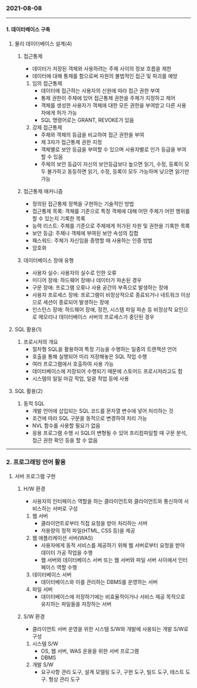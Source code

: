 ### 2021-08-08

<hr>

#### 1. 데이터베이스 구축

1. 물리 데이터베이스 설계(4)

   1. 접근통제

      - 데이터가 저장된 객체와 사용하려는 주체 사이의 정보 흐름을 제한
      - 데이터에 대해 통제를 함으로써 자원의 불법적인 접근 및 파괴를 예방

      1. 임의 접근통제
         - 데이터에 접근하는 사용자의 신원에 따라 접근 권한 부여
         - 통제 권한이 주체에 있어 접근통제 권한을 주체가 지정하고 제어
         - 객체를 생성한 사용자가 객체에 대한 모든 권한을 부여받고 다른 사용자에게 허가 가능
         - SQL 명령어로는 GRANT, REVOKE가 있음
      2. 강제 접근통제
         - 주체와 객체의 등급을 비교하여 접근 권한을 부여
         - 제 3자가 접근통제 권한 지정
         - 객체별로 보안 등급을 부여할 수 있으며 사용자별로 인가 등급을 부여할 수 있음
         - 주체의 보안 등급이 자신의 보안등급보다 높으면 읽기, 수정, 등록이 모두 불가하고 동등하면 읽기, 수정, 등록이 모두 가능하며 낮으면 읽기만 가능

   2. 접근통제 매커니즘

      - 정의된 접근통제 정책을 구현하는 기술적인 방법
      - 접근통제 목록: 객체를 기준으로 특정 객체에 대해 어떤 주체가 어떤 행위를 할 수 있는지 기록한 목록
      - 능력 리스트: 주체를 기준으로 주체에게 허가된 자원 및 권한을 기록한 목록
      - 보안 등급: 주체나 객체에 부여된 보안 속성의 집합
      - 패스워드: 주체가 자신임을 증명할 때 사용하는 인증 방법
      - 암호화

   3. 데이터베이스 장애 유형

      - 사용자 실수: 사용자의 실수로 인한 오류
      - 미디어 장애: 하드웨어 장애나 데이터가 파손된 경우
      - 구문 장애: 프로그램 오류나 사용 공간의 부족으로 발생하는 장애
      - 사용자 프로세스 장애: 프로그램이 비정상적으로 종료되거나 네트워크 이상으로 세션이 종료되어 발생하는 장애
      - 인스턴스 장애: 하드웨어 장애, 정전, 시스템 파일 파손 등 비정상적 요인으로 메모리나 데이터베이스 서버의 프로세스가 중단된 경우
   
2. SQL 활용(1)

   1. 프로시저의 개요
      - 절차형 SQL을 활용하여 특정 기능을 수행하는 일종의 트랜잭션 언어
      - 호출을 통해 실행되어 미리 저장해놓은 SQL 작업 수행
      - 여러 프로그램에서 호출하여 사용 가능
      - 데이터베이스에 저장되어 수행되기 때문에 스토어드 프로시저라고도 함
      - 시스템의 일일 마감 작업, 일괄 작업 등에 사용

3. SQL 활용(2)

   1. 동적 SQL
      - 개발 언어에 삽입되는 SQL 코드를 문자열 변수에 넣어 처리하는 것
      - 조건에 따라 SQL 구문을 동적으로 변경하여 처리 가능
      - NVL 함수를 사용할 필요가 없음
      - 응용 프로그램 수행 시 SQL이 변형될 수 있어 프리컴파일할 때 구문 분석, 접근 권한 확인 등을 할 수 없음

<hr>

### 2. 프로그래밍 언어 활용

1. 서버 프로그램 구현

   1. H/W 환경

      - 사용자의 인터페이스 역할을 하는 클라이언트와 클라이언트와 통신하여 서비스하는 서버로 구성

      1. 웹 서버
         - 클라이언트로부터 직접 요청을 받아 처리하는 서버
         - 저용량의 정적 파일(HTML, CSS 등)을 제공
      2. 웹 애플리케이션 서버(WAS)
         - 사용자에게 동적 서비스를 제공하기 위해 웹 서버로부터 요청을 받아 데이터 가공 작업을 수행
         - 웹 서버와 데이터베이스 서버 또는 웹 서버와 파일 서버 사이에서 인터페이스 역할 수행
      3. 데이터베이스 서버
         - 데이터베이스와 이를 관리하는 DBMS를 운영하는 서버
      4. 파일 서버
         - 데이터베이스에 저장하기에는 비효율적이거나 서비스 제공 목적으로 유지하는 파일들을 저장하는 서버

   2. S/W 환경

      - 클라이언트 서버 운영을 위한 시스템 S/W와 개발에 사용되는 개발 S/W로 구성

      1. 시스템 S/W
         - OS, 웹 서버, WAS 운용을 위한 서버 프로그램
         - DBMS
      2. 개발 S/W
         - 요구사항 관리 도구, 설계 모델링 도구, 구현 도구, 빌드 도구, 테스트 도구. 형상 관리 도구



